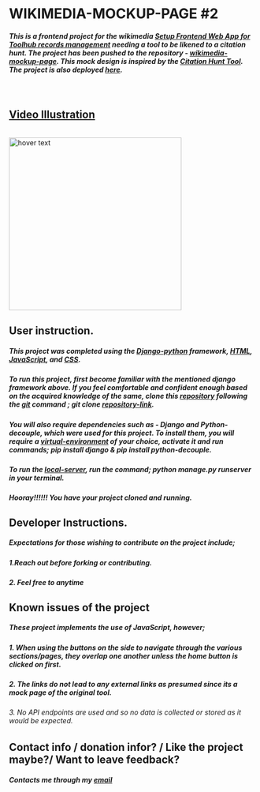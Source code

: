 # WIKIMEDIA-MOCKUP-PAGE #2



##### This is a frontend project for the wikimedia [ Setup Frontend Web App for Toolhub records management](#) needing a tool to be likened to a citation hunt. The project has been pushed to the repository - [wikimedia-mockup-page](https://github.com/Charity-Mutembei/WIKIMEDIA-MOCK-2). This mock design is inspired by the [Citation Hunt Tool](https://citationhunt.toolforge.org/en?id=003f78f5). The project is also deployed [here](charitymutembei.pythonanywhere.com/). 

<br>

## [Video Illustration](https://user-images.githubusercontent.com/100141458/198135387-b2f17435-87d3-4fb1-86e4-3faa8e0ecc47.mp4) 
<br>



<img src="https://user-images.githubusercontent.com/100141458/198137708-f32bdaca-00d3-4c35-82cc-eeb36a667d95.mp4" width="350" title="hover text">



## User instruction.

##### This project was completed using the [Django-python](https://docs.djangoproject.com/en/4.1/) framework, [HTML](https://devdocs.io/html/), [JavaScript](https://developer.mozilla.org/en-US/docs/Web/javascript), and [CSS](https://developer.mozilla.org/en-US/docs/Web/CSS).


##### To run this project, first become familiar with the mentioned django framework above. If you feel comfortable and confident enough based on the acquired knowledge of the same, clone this [repository](https://github.com/Charity-Mutembei/WIKIMEDIA-MOCK-2.git) following the [git](https://git-scm.com/doc) command ; git clone [repository-link](https://github.com/Charity-Mutembei/WIKIMEDIA-MOCK-2.git). 

##### You will also require dependencies such as - Django and Python-decouple, which were used for this project. To install them, you will require a [virtual-environment](https://docs.python.org/3/tutorial/venv.html) of your choice, activate it and run commands; pip install django & pip install python-decouple. 

##### To run the [local-server](http://127.0.0.1:8000), run the command; python manage.py runserver in your terminal. 
##### Hooray!!!!!! You have your project cloned and running. 

## Developer Instructions.
##### Expectations for those wishing to contribute on the project include; 
##### 1.Reach out before forking or contributing.
##### 2. Feel free to anytime  

## Known issues of the project 
##### These project implements the use of JavaScript, however; 
##### 1. When using the buttons on the side to navigate through the various sections/pages, they overlap one another unless the home button is clicked on first. 
##### 2. The links do not lead to any external links as presumed since its a mock page of the original tool. 
###### 3. No API endpoints are used and so no data is collected or stored as it would be expected. 

## Contact info / donation infor? / Like the project maybe?/ Want to leave feedback?
#####  Contacts me through my [email](charity.softwaredev@gmail.com) 